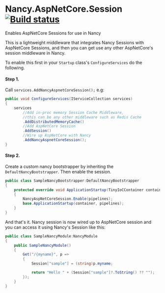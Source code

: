 # Nancy.AspNetCore.Session [![Build status](https://ci.appveyor.com/api/projects/status/iu1rdtei2wcn5rfq?svg=true)](https://ci.appveyor.com/project/jeff-pang/nancy-aspnetcore-session)
Enables AspNetCore Sessions for use in Nancy

This is a lightweight middleware that integrates Nancy Sessions with AspNetCore Sessions, and then you can get use any other AspNetCore's session middleware in Nancy.

To enable this first in your `Startup` class's `ConfigureServices` do the following.

#### Step 1.

Call `services.AddNancyAspnetCoreSession();` e.g:

```C#
public void ConfigureServices(IServiceCollection services)
{
    services
        //Add in-proc memory Session Cache Middleware, 
        //this can be any other middleware such as Redis Cache
        .AddDistributedMemoryCache()
        //Add AspNetCore Session
        .AddSession()
        //Wire up AspNetCore with Nancy
        .AddNancyAspnetCoreSession(); 
}
```

#### Step 2.

Create a custom nancy bootstrapper by inheriting the `DefaultNancyBootstrapper`. Then enable the session.

```C#
public class SampleNancyBootstrapper:DefaultNancyBootstrapper
{
    protected override void ApplicationStartup(TinyIoCContainer container, IPipelines pipelines)
    {
        NancyAspNetCoreSession.Enable(pipelines);
        base.ApplicationStartup(container, pipelines);
    }
}
```

And that's it. Nancy session is now wired up to AspNetCore session and you can access it using Nancy's Session like this:

```C#
public class SampleNancyModule:NancyModule
{
    public SampleNancyModule()
    {
        Get("/{myname}", p =>
        {
            Session["sample"] = (string)p.myname;

            return "Hello " + (Session["sample"]?.ToString() ?? "");
        });
    }
}
```
